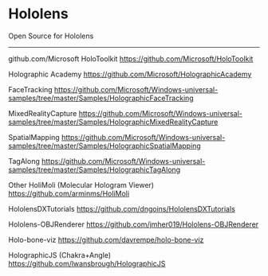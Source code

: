 # Hololens
Open Source for Hololens

------------------------------------------------------------------------------
github.com/Microsoft
HoloToolkit
https://github.com/Microsoft/HoloToolkit

Holographic Academy
https://github.com/Microsoft/HolographicAcademy

FaceTracking
https://github.com/Microsoft/Windows-universal-samples/tree/master/Samples/HolographicFaceTracking

MixedRealityCapture
https://github.com/Microsoft/Windows-universal-samples/tree/master/Samples/HolographicMixedRealityCapture

SpatialMapping
https://github.com/Microsoft/Windows-universal-samples/tree/master/Samples/HolographicSpatialMapping

TagAlong
https://github.com/Microsoft/Windows-universal-samples/tree/master/Samples/HolographicTagAlong

Other
HoliMoli (Molecular Hologram Viewer)
https://github.com/arminms/HoliMoli

HololensDXTutorials
https://github.com/dngoins/HololensDXTutorials

Hololens-OBJRenderer
https://github.com/jmher019/Hololens-OBJRenderer

Holo-bone-viz
https://github.com/davrempe/holo-bone-viz

HolographicJS (Chakra+Angle)
https://github.com/lwansbrough/HolographicJS
